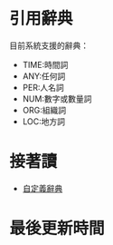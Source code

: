 # 引用辭典
目前系統支援的辭典：
- TIME:時間詞
- ANY:任何詞
- PER:人名詞
- NUM:數字或數量詞
- ORG:組織詞
- LOC:地方詞

# 接著讀
- [自定義辭典](../../tutorials/docs/custom-dicts.html)

# 最後更新時間
